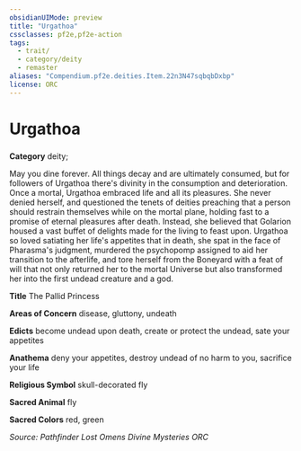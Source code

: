 ```yaml
---
obsidianUIMode: preview
title: "Urgathoa"
cssclasses: pf2e,pf2e-action
tags:
  - trait/
  - category/deity
  - remaster
aliases: "Compendium.pf2e.deities.Item.22n3N47sqbqbDxbp"
license: ORC
---
```

# Urgathoa

### 

**Category** deity; 




May you dine forever. All things decay and are ultimately consumed, but for followers of Urgathoa there's divinity in the consumption and deterioration. Once a mortal, Urgathoa embraced life and all its pleasures. She never denied herself, and questioned the tenets of deities preaching that a person should restrain themselves while on the mortal plane, holding fast to a promise of eternal pleasures after death. Instead, she believed that Golarion housed a vast buffet of delights made for the living to feast upon. Urgathoa so loved satiating her life's appetites that in death, she spat in the face of Pharasma's judgment, murdered the psychopomp assigned to aid her transition to the afterlife, and tore herself from the Boneyard with a feat of will that not only returned her to the mortal Universe but also transformed her into the first undead creature and a god.

**Title** The Pallid Princess

**Areas of Concern** disease, gluttony, undeath

**Edicts** become undead upon death, create or protect the undead, sate your appetites

**Anathema** deny your appetites, destroy undead of no harm to you, sacrifice your life

**Religious Symbol** skull-decorated fly

**Sacred Animal** fly

**Sacred Colors** red, green

*Source: Pathfinder Lost Omens Divine Mysteries*
*ORC*
